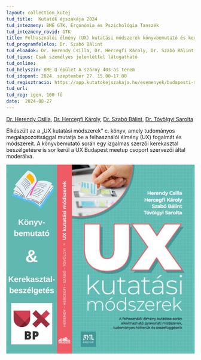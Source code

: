 ```yaml
---
layout: collection_kutej
tud_title:  Kutatók éjszakája 2024
tud_intezmeny: BME GTK, Ergonómia és Pszichológia Tanszék
tud_intezmeny_rovid: GTK
title: Felhasználói élmény (UX) kutatási módszerek könyvbemutató és kerekasztal-beszélgetés
tud_programfelelos: Dr. Szabó Bálint
tud_eloadok: Dr. Herendy Csilla, Dr. Hercegfi Károly, Dr. Szabó Bálint, Dr. Tóvölgyi Sarolta
tud_tipus: Csak személyes jelenléttel látogatható
tud_online: 
tud_helyszin: BME Q épület A szárny 403-as terem
tud_idopont: 2024. szeptember 27. 15.00-17.00
tud_regisztracio: https://app.kutatokejszakaja.hu/esemenyek/budapesti-muszaki-es-gazdasagtudomanyi-egyetem-bme/felhasznaloi-elmeny-ux-kutatasi-modszerek-konyvbemutato-es-kerekasztal-beszelgetes
tud_url: 
tud_reg: igen, 100 fő
date:  2024-08-27
---
```

[Dr. Herendy Csilla](https://tudprog.bme.hu/kutatok_ejszakaja/profilok/herendy_csilla),
[Dr. Hercegfi Károly](https://tudprog.bme.hu/kutatok_ejszakaja/profilok/hercegfi_karoly),
[Dr. Szabó Bálint](https://tudprog.bme.hu/kutatok_ejszakaja/profilok/szabo_balint),
[Dr. Tóvölgyi Sarolta](https://tudprog.bme.hu/kutatok_ejszakaja/profilok/tovolgyi_sarolta)



Elkészült az a „UX kutatási módszerek“ c. könyv, amely tudományos megalapozottsággal mutatja be a felhasználói élmény (UX) fogalmát és módszereit. A könyvbemutató során egy izgalmas szerzői kerekasztal beszélgetésre is sor kerül a UX Budapest meetup csoport szervezői által moderálva.

![Felhasználói élmény (UX) kutatási módszerek könyvbemutató és kerekasztal-beszélgetés](../2024/images/felhasznaloi-elmeny-ux-kutatasi-modszerek.jpg)
